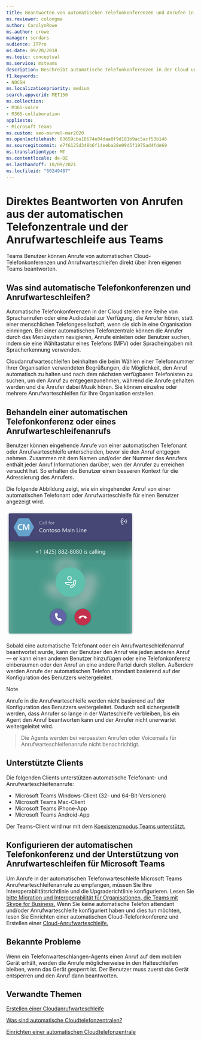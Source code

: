 ```yaml
---
title: Beantworten von automatischen Telefonkonferenzen und Anrufen in der Anrufwarteschleife
ms.reviewer: colongma
author: CarolynRowe
ms.author: crowe
manager: serdars
audience: ITPro
ms.date: 09/20/2018
ms.topic: conceptual
ms.service: msteams
description: Beschreibt automatische Telefonkonferenzen in der Cloud und Anrufwarteschleifen und erläutert, wie Sie diese Anrufe in einem Teams.
f1.keywords:
- NOCSH
ms.localizationpriority: medium
search.appverid: MET150
ms.collection:
- M365-voice
- M365-collaboration
appliesto:
- Microsoft Teams
ms.custom: seo-marvel-mar2020
ms.openlocfilehash: 83659cba18674e04daa0f9d181b9ac5acf53b146
ms.sourcegitcommit: e7f6125d348b6f14eeba28e09d5f1975ad4fde69
ms.translationtype: MT
ms.contentlocale: de-DE
ms.lasthandoff: 10/09/2021
ms.locfileid: "60249487"
---
```

# <a name="answer-auto-attendant-and-call-queue-calls-directly-from-teams"></a>Direktes Beantworten von Anrufen aus der automatischen Telefonzentrale und der Anrufwarteschleife aus Teams

Teams Benutzer können Anrufe von automatischen Cloud-Telefonkonferenzen und Anrufwarteschleifen direkt über ihren eigenen Teams beantworten.

## <a name="what-are-auto-attendants-and-call-queues"></a>Was sind automatische Telefonkonferenzen und Anrufwarteschleifen?

Automatische Telefonkonferenzen in der Cloud stellen eine Reihe von Sprachanrufen oder eine Audiodatei zur Verfügung, die Anrufer hören, statt einer menschlichen Telefongesellschaft, wenn sie sich in eine Organisation einmingen. Bei einer automatischen Telefonzentrale können die Anrufer durch das Menüsystem navigieren, Anrufe einleiten oder Benutzer suchen, indem sie eine Wähltastatur eines Telefons (MFV) oder Spracheingaben mit Spracherkennung verwenden.

Cloudanrufwarteschleifen beinhalten die beim Wählen einer Telefonnummer Ihrer Organisation verwendeten Begrüßungen, die Möglichkeit, den Anruf automatisch zu halten und nach dem nächsten verfügbaren Telefonisten zu suchen, um den Anruf zu entgegenzunehmen, während die Anrufe gehalten werden und die Anrufer dabei Musik hören. Sie können einzelne oder mehrere Anrufwarteschleifen für Ihre Organisation erstellen.

## <a name="handling-an-auto-attendant-or-call-queue-call"></a>Behandeln einer automatischen Telefonkonferenz oder eines Anrufwarteschleifenanrufs

Benutzer können eingehende Anrufe von einer automatischen Telefonant oder Anrufwarteschleife unterscheiden, bevor sie den Anruf entgegen nehmen. Zusammen mit dem Namen und/oder der Nummer des Anrufers enthält jeder Anruf Informationen darüber, wen der Anrufer zu erreichen versucht hat. So erhalten die Benutzer einen besseren Kontext für die Adressierung des Anrufers.

Die folgende Abbildung zeigt, wie ein eingehender Anruf von einer automatischen Telefonant oder Anrufwarteschleife für einen Benutzer angezeigt wird.

![Screenshot einer Benachrichtigung über einen eingehenden Anruf](media/answer-auto-attendant-and-call-queue-calls-image1.png)

Sobald eine automatische Telefonant oder ein Anrufwarteschleifenanruf beantwortet wurde, kann der Benutzer den Anruf wie jeden anderen Anruf &#x2014; er kann einen anderen Benutzer hinzufügen oder eine Telefonkonferenz einberaumen oder den Anruf an eine andere Partei durch stellen. Außerdem werden Anrufe der automatischen Telefon attendant basierend auf der Konfiguration des Benutzers weitergeleitet.

> [!NOTE] 
> Anrufe in die Anrufwarteschleife werden nicht basierend auf der Konfiguration des Benutzers weitergeleitet. Dadurch soll sichergestellt werden, dass Anrufer so lange in der Warteschleife verbleiben, bis ein Agent den Anruf beantworten kann und der Anrufer nicht unerwartet weitergeleitet wird.

> Die Agents werden bei verpassten Anrufen oder Voicemails für Anrufwarteschleifenanrufe nicht benachrichtigt.

## <a name="supported-clients"></a>Unterstützte Clients

Die folgenden Clients unterstützen automatische Telefonant- und Anrufwarteschleifenanrufe:

-    Microsoft Teams Windows-Client (32- und 64-Bit-Versionen)
-    Microsoft Teams Mac-Client
-    Microsoft Teams iPhone-App
-    Microsoft Teams Android-App

Der Teams-Client wird nur mit dem [Koexistenzmodus Teams unterstützt.](/microsoftteams/setting-your-coexistence-and-upgrade-settings)

## <a name="configure-auto-attendant-and-call-queue-support-for-microsoft-teams"></a>Konfigurieren der automatischen Telefonkonferenz und der Unterstützung von Anrufwarteschleifen für Microsoft Teams

Um Anrufe in der automatischen Telefonwarteschleife Microsoft Teams Anrufwarteschleifenanrufe zu empfangen, müssen Sie Ihre Interoperabilitätsrichtlinie und die Upgraderichtlinie konfigurieren. Lesen Sie [bitte Migration und Interoperabilität für Organisationen, die Teams mit Skype for Business.](migration-interop-guidance-for-teams-with-skype.md) Wenn Sie keine automatische Telefon attendant und/oder Anrufwarteschleife konfiguriert [](create-a-phone-system-auto-attendant.md) haben und dies tun möchten, lesen Sie Einrichten einer automatischen Cloud-Telefonkonferenz und Erstellen einer [Cloud-Anrufwarteschleife.](create-a-phone-system-call-queue.md)

## <a name="known-issues"></a>Bekannte Probleme

Wenn ein Telefonwarteschlangen-Agents einen Anruf auf dem mobilen Gerät erhält, werden die Anrufe möglicherweise in den Halteschleifen bleiben, wenn das Gerät gesperrt ist. Der Benutzer muss zuerst das Gerät entsperren und den Anruf dann beantworten.


## <a name="related-topics"></a>Verwandte Themen

[Erstellen einer Cloudanrufwarteschleife](create-a-phone-system-call-queue.md)

[Was sind automatische Cloudtelefonzentralen?](what-are-phone-system-auto-attendants.md)

[Einrichten einer automatischen Cloudtelefonzentrale](create-a-phone-system-auto-attendant.md)

